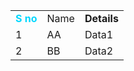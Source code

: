 <div><table><tbody><tr><td><div><span style="color: rgb(0, 216, 255)"><strong>S no</strong></span><span style="background-color: rgb(255, 0, 221)"><span style="color: rgb(0, 216, 255)"><strong>​</strong></span></span></div></td><td><div>Name</div></td><td><div><strong>Details</strong></div></td></tr><tr><td><div>1</div></td><td><div>AA</div></td><td><div>Data1</div></td></tr><tr><td><div>2</div></td><td><div>BB</div></td><td><div>Data2</div></td></tr></tbody></table></div>
